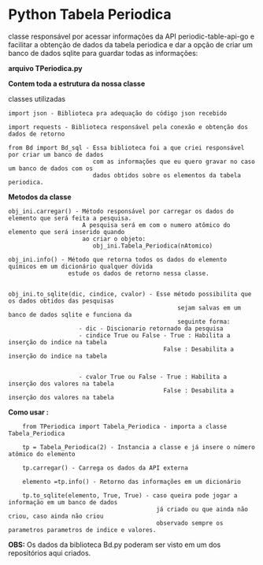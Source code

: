 # Python Tabela Periodica
classe responsável por acessar informações da API periodic-table-api-go
e facilitar a obtenção de dados da tabela periodica e dar a opção de
criar um banco de dados sqlite para guardar todas as informações:

__arquivo TPeriodica.py__

__Contem toda a estrutura da nossa classe__

classes utilizadas

    import json - Biblioteca pra adequação do código json recebido

    import requests - Biblioteca responsável pela conexão e obtenção dos dados de retorno
    
    from Bd import Bd_sql - Essa biblioteca foi a que criei responsável por criar um banco de dados
                            com as informações que eu quero gravar no caso um banco de dados com os
                            dados obtidos sobre os elementos da tabela periodica.



__Metodos da classe__

    obj_ini.carregar() - Método responsável por carregar os dados do elemento que será feita a pesquisa.
                         A pesquisa será em com o numero atômico do elemento que será inserido quando
                         ao criar o objeto:
                            obj_ini.Tabela_Periodica(nAtomico)    
    
    obj_ini.info() - Método que retorna todos os dados do elemento químicos em um dicionário qualquer dúvida
                     estude os dados de retorno nessa classe.
    

    obj_ini.to_sqlite(dic, cindice, cvalor) - Esse método possibilita que os dados obtidos das pesquisas
                                                    sejam salvas em um banco de dados sqlite e funciona da
                                                    seguinte forma:
                        - dic - Discionario retornado da pesquisa
                        - cindice True ou False - True : Habilita a inserção do indice na tabela
                                                False : Desabilita a inserção do indice na tabela


                        - cvalor True ou False - True : Habilita a inserção dos valores na tabela
                                                False : Desabilita a inserção dos valores na tabela

__Como usar :__

        from TPeriodica import Tabela_Periodica - importa a classe Tabela_Periodica

        tp = Tabela_Periodica(2) - Instancia a classe e já insere o número atômico do elemento
        
        tp.carregar() - Carrega os dados da API externa

        elemento =tp.info() - Retorno das informações em um dicionário

        tp.to_sqlite(elemento, True, True) - caso queira pode jogar a informação em um banco de dados
                                              já criado ou que ainda não criou, caso ainda não criou
                                              observado sempre os parametros parametros de indice e valores.


__OBS:__
Os dados da biblioteca Bd.py poderam ser visto em um dos repositórios aqui criados.